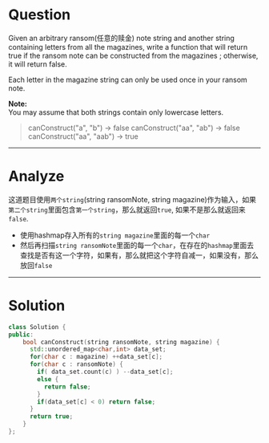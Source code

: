 
# Question

Given an arbitrary ransom(任意的赎金) note string and another string containing letters from all the magazines, write a function that will return true if the ransom note can be constructed from the magazines ; otherwise, it will return false.

Each letter in the magazine string can only be used once in your ransom note.

**Note:**  
You may assume that both strings contain only lowercase letters.
> canConstruct("a", "b") -> false
> canConstruct("aa", "ab") -> false
> canConstruct("aa", "aab") -> true


----------

# Analyze

这道题目使用`两个string`(string ransomNote, string magazine)作为输入，如果`第二个string`里面包含`第一个string`，那么就返回`true`, 如果不是那么就返回来`false`.

- 使用hashmap存入所有的`string magazine`里面的每一个`char`
- 然后再扫描`string ransomNote`里面的每一个`char`，在存在的`hashmap`里面去查找是否有这一个字符，如果有，那么就把这个字符自减一，如果没有，那么放回`false`

----------

# Solution

```cpp
class Solution {
public:
    bool canConstruct(string ransomNote, string magazine) {
      std::unordered_map<char,int> data_set;
      for(char c : magazine) ++data_set[c];
      for(char c : ransomNote) {
        if( data_set.count(c) ) --data_set[c];
        else {
          return false;
        }
        if(data_set[c] < 0) return false;
      }
      return true;
    }
};
```